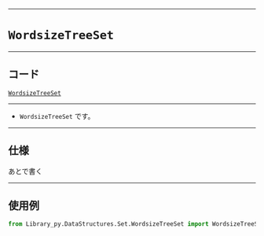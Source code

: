 _____

# `WordsizeTreeSet`

_____

## コード

[`WordsizeTreeSet`](https://github.com/titan-23/Library_py/blob/main/DataStructures/Set/WordsizeTreeSet.py)
<!-- code=https://github.com/titan-23/Library_py/blob/main/DataStructures\Set\WordsizeTreeSet.py -->

_____

- `WordsizeTreeSet` です。

_____

## 仕様

あとで書く

_____

## 使用例

```python
from Library_py.DataStructures.Set.WordsizeTreeSet import WordsizeTreeSet

```
